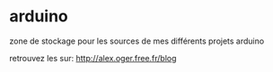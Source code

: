 arduino
=======


zone de stockage pour les sources de mes différents projets arduino

retrouvez les sur: http://alex.oger.free.fr/blog



